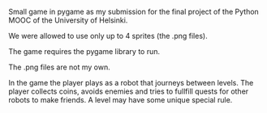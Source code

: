 Small game in pygame as my submission for the final project of the Python MOOC of the University of Helsinki.

We were allowed to use only up to 4 sprites (the .png files). 

The game requires the pygame library to run.

The .png files are not my own.

In the game the player plays as a robot that journeys between levels. The player collects coins, avoids enemies and tries to fullfill quests for other robots to make friends. A level may have some unique special rule.
